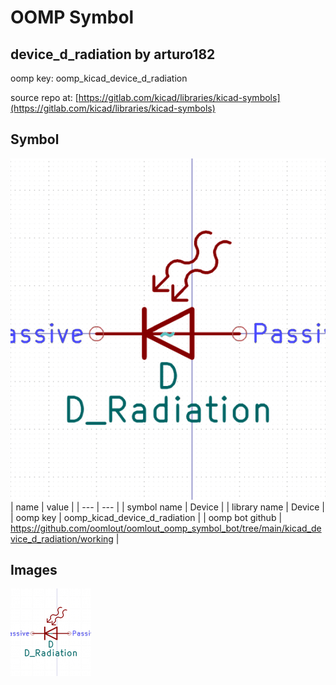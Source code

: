 # OOMP Symbol  
## device_d_radiation  by arturo182  
  
oomp key: oomp_kicad_device_d_radiation  
  
source repo at: [https://gitlab.com/kicad/libraries/kicad-symbols](https://gitlab.com/kicad/libraries/kicad-symbols)  
## Symbol  
  
[![working.png](working_600.png)](working.png)  
| name | value | 
| --- | --- | 
| symbol name | Device | 
| library name | Device | 
| oomp key | oomp_kicad_device_d_radiation | 
| oomp bot github | https://github.com/oomlout/oomlout_oomp_symbol_bot/tree/main/kicad_device_d_radiation/working | 
## Images  
  
[![working.png](working_140.png)](working.png)  
